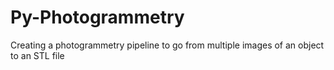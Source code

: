 # Py-Photogrammetry
Creating a photogrammetry pipeline to go from multiple images of an object to an STL file
